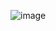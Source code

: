 
![image](https://user-images.githubusercontent.com/102617782/168441837-94bed4a8-e6f2-4b1f-9b88-cf536ea4fd3e.png)
